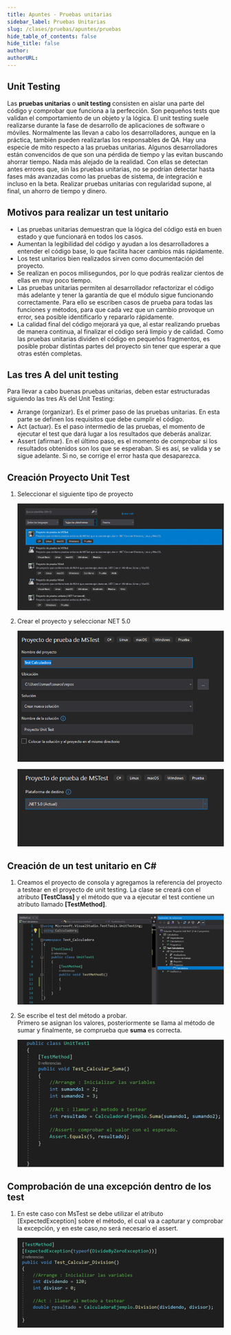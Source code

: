 ```yaml
---
title: Apuntes - Pruebas unitarias
sidebar_label: Pruebas Unitarias
slug: /clases/pruebas/apuntes/pruebas
hide_table_of_contents: false
hide_title: false
author: 
authorURL: 
---
```


## Unit Testing
Las **pruebas unitarias** o  **unit testing** consisten en aislar una parte del código y comprobar que funciona a la perfección. Son pequeños tests que validan el comportamiento de un objeto y la lógica.
El unit testing suele realizarse durante la fase de desarrollo de aplicaciones de software o móviles. Normalmente las llevan a cabo los desarrolladores, aunque en la práctica, también pueden realizarlas los responsables de QA.
Hay una especie de mito respecto a las pruebas unitarias. Algunos desarrolladores están convencidos de que son una pérdida de tiempo y las evitan buscando ahorrar tiempo.
Nada más alejado de la realidad.
Con ellas se detectan antes errores que, sin las pruebas unitarias, no se podrían detectar hasta fases más avanzadas como las pruebas de sistema, de integración e incluso en la beta.
Realizar pruebas unitarias con regularidad supone, al final, un ahorro de tiempo y dinero.


## Motivos para realizar un test unitario

* Las pruebas unitarias demuestran que la lógica del código está en buen estado y que funcionará en todos los casos.
* Aumentan la legibilidad del código y ayudan a los desarrolladores a entender el código base, lo que facilita hacer cambios más rápidamente.
* Los test unitarios bien realizados sirven como documentación del proyecto.
* Se realizan en pocos milisegundos, por lo que podrás realizar cientos de ellas en muy poco tiempo.
* Las pruebas unitarias permiten al desarrollador refactorizar el código más adelante y tener la garantía de que el módulo sigue funcionando correctamente. Para ello se escriben casos de prueba para todas las funciones y métodos, para que cada vez que un cambio provoque un error, sea posible identificarlo y repararlo rápidamente.
* La calidad final del código mejorará ya que, al estar realizando pruebas de manera continua, al finalizar el código será limpio y de calidad.
Como las pruebas unitarias dividen el código en pequeños fragmentos, es posible probar distintas partes del proyecto sin tener que esperar a que otras estén completas.


## Las tres A del unit testing

Para llevar a cabo buenas pruebas unitarias, deben estar estructuradas siguiendo las tres A’s del Unit Testing:

* Arrange (organizar). Es el primer paso de las pruebas unitarias. En esta parte se definen los requisitos que debe cumplir el código.
* Act (actuar). Es el paso intermedio de las pruebas, el momento de ejecutar el test que dará lugar a los resultados que deberás analizar.
* Assert (afirmar). En el último paso, es el momento de comprobar si los resultados obtenidos son los que se esperaban. Si es así, se valida y se sigue adelante. Si no, se corrige el error hasta que desaparezca.

## Creación Proyecto Unit Test

1. Seleccionar el siguiente tipo de proyecto

    ![Unit Test](/clases/11-testing/apuntes/UnitTest_00.png)

2. Crear el proyecto y seleccionar NET 5.0

    ![Unit Test](/clases/11-testing/apuntes/UnitTest_02.png)

    ![Unit Test](/clases/11-testing/apuntes/UnitTest_03.png)

## Creación de un test unitario en C#

1. Creamos el proyecto de consola y agregamos la referencia del proyecto a testear en el proyecto de unit testing. La clase se creará con el atributo **[TestClass]** y el método que va a ejecutar el test contiene un atributo llamado **[TestMethod]**. 

    ![Unit Test](/clases/11-testing/apuntes/UnitTest_04.png)

2. Se escribe el test del método a probar.   
   Primero se asignan los valores, posteriormente se llama al método de sumar y finalmente, se comprueba que **suma** es correcta.

    ![Unit Test](/clases/11-testing/apuntes/UnitTest_05.png)

## Comprobación de una excepción dentro de los test

1. En este caso con MsTest se debe utilizar el atributo [ExpectedException] sobre el método, el cual va a capturar y comprobar la excepción, y en este caso,no será necesario el assert.

    ![Unit Test](/clases/11-testing/apuntes/UnitTest_06.png)
